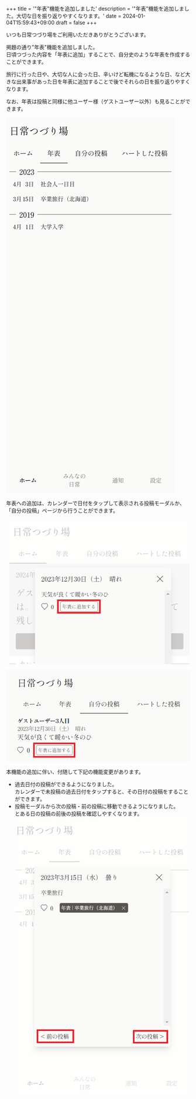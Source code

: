 +++
title = '"年表"機能を追加しました'
description = '"年表"機能を追加しました。大切な日を振り返りやすくなります。'
date = 2024-01-04T15:59:43+09:00
draft = false
+++

いつも日常つづり場をご利用いただきありがとうございます。

掲題の通り"年表"機能を追加しました。  
日頃つづった内容を「年表に追加」することで、自分史のような年表を作成することができます。

旅行に行った日や、大切な人に会った日、辛いけど転機になるような日、など大きな出来事があった日を年表に追加することで後でそれらの日を振り返りやすくなります。

なお、年表は投稿と同様に他ユーザー様（ゲストユーザー以外）も見ることができます。

![年表の画面](history.png)

年表への追加は、カレンダーで日付をタップして表示される投稿モーダルか、「自分の投稿」ページから行うことができます。

![投稿モーダルからの追加の様子](add_to_history1.png)

![「自分の投稿」ページからの追加の様子](add_to_history2.png)

本機能の追加に伴い、付随して下記の機能変更があります。
- 過去日付の投稿ができるようになりました。  
カレンダーで未投稿の過去日付をタップすると、その日付の投稿をすることができます。
- 投稿モーダルから次の投稿・前の投稿に移動できるようになりました。  
とある日の投稿の前後の投稿を確認しやすくなります。  
![次の投稿・前の投稿に移動できる様子](explorer.png)